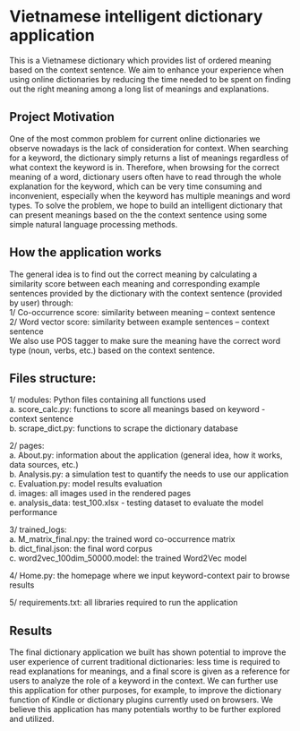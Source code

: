 # Vietnamese intelligent dictionary application
This is a Vietnamese dictionary which provides list of ordered meaning based on the context sentence.
We aim to enhance your experience when using online dictionaries by reducing the time needed to be spent on finding out the right meaning among a long list of meanings and explanations.

## Project Motivation
One of the most common problem for current online dictionaries we observe nowadays is the lack of consideration for context. When searching for a keyword, the dictionary simply returns a list of meanings regardless of what context the keyword is in. Therefore, when browsing for the correct meaning of a word, dictionary users often have to read through the whole explanation for the keyword, which can be very time consuming and inconvenient, especially when the keyword has multiple meanings and word types. To solve the problem, we hope to build an intelligent dictionary that can present meanings based on the the context sentence using some simple natural language processing methods.

## How the application works
The general idea is to find out the correct meaning by calculating a similarity score between each meaning and corresponding example sentences provided by the dictionary with the context sentence (provided by user) through: <br>
1/ Co-occurrence score: similarity between meaning – context sentence <br>
2/ Word vector score: similarity between example sentences – context sentence <br>
We also use POS tagger to make sure the meaning have the correct word type (noun, verbs, etc.) based on the context sentence.

## Files structure:
1/ modules: Python files containing all functions used <br>
a. score_calc.py: functions to score all meanings based on keyword - context sentence <br>
b. scrape_dict.py: functions to scrape the dictionary database<br>

2/ pages: <br>
a. About.py: information about the application (general idea, how it works, data sources, etc.) <br>
b. Analysis.py: a simulation test to quantify the needs to use our application <br>
c. Evaluation.py: model results evaluation <br>
d. images: all images used in the rendered pages <br>
e. analysis_data: test_100.xlsx - testing dataset to evaluate the model performance <br>

3/ trained_logs: <br>
a. M_matrix_final.npy: the trained word co-occurrence matrix <br>
b. dict_final.json: the final word corpus <br>
c. word2vec_100dim_50000.model: the trained Word2Vec model <br>

4/ Home.py: the homepage where we input keyword-context pair to browse results <br>

5/ requirements.txt: all libraries required to run the application <br>

## Results
The final dictionary application we built has shown potential to improve the user experience of current traditional dictionaries: less time is required to read explanations for meanings, and a final score is given as a reference for users to analyze the role of a keyword in the context. We can further use this application for other purposes, for example, to improve the dictionary function of Kindle or dictionary plugins currently used on browsers. We believe this application has many potentials worthy to be further explored and utilized.
